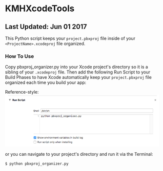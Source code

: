 # KMHXcodeTools
## Last Updated: Jun 01 2017

This Python script keeps your `project.pbxproj` file inside of your `<ProjectName>.xcodeproj` file organized.

### How To Use

Copy pbxproj_organizer.py into your Xcode project's directory so it is a sibling of your `.xcodeproj` file. Then add the following Run Script to your Build Phases to have Xcode automatically keep your `project.pbxproj` file organized each time you build your app:

Reference-style: 
![Xcode Run Script][img_runscript]

or you can navigate to your project's directory and run it via the Terminal:
```
$ python pbxproj_organizer.py
```

[img_runscript]: pbxproj_run_script.png "Xcode Run Script"
